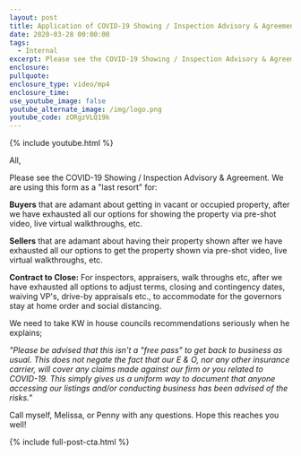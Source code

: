 ```yaml
---
layout: post
title: Application of COVID-19 Showing / Inspection Advisory & Agreement
date: 2020-03-28 00:00:00
tags:
  - Internal
excerpt: Please see the COVID-19 Showing / Inspection Advisory & Agreement.
enclosure:
pullquote:
enclosure_type: video/mp4
enclosure_time:
use_youtube_image: false
youtube_alternate_image: /img/logo.png
youtube_code: zORgzVLQ19k
---
```


{% include youtube.html %}

All,

Please see the COVID-19 Showing / Inspection Advisory & Agreement. We are using this form as a "last resort" for:

**Buyers** that are adamant about getting in vacant or occupied property, after we have exhausted all our options for showing the property via pre-shot video, live virtual walkthroughs, etc.

**Sellers** that are adamant about having their property shown after we have exhausted all our options to get the property shown via pre-shot video, live virtual walkthroughs, etc.

**Contract to Close:**&nbsp;For inspectors, appraisers, walk throughs etc, after we have exhausted all options to adjust terms, closing and contingency dates, waiving VP's, drive-by appraisals etc., to accommodate for the governors stay at home order and social distancing.

We need to take KW in house councils recommendations seriously when he explains;

*"Please be advised that this isn't a "free pass" to get back to business as usual. This does not negate the fact that our E & O, nor any other insurance carrier, will cover any claims made against our firm or you related to COVID-19. This simply gives us a uniform way to document that anyone accessing our listings and/or conducting business has been advised of the risks."*

Call myself, Melissa, or Penny with any questions. Hope this reaches you well\!

{% include full-post-cta.html %}